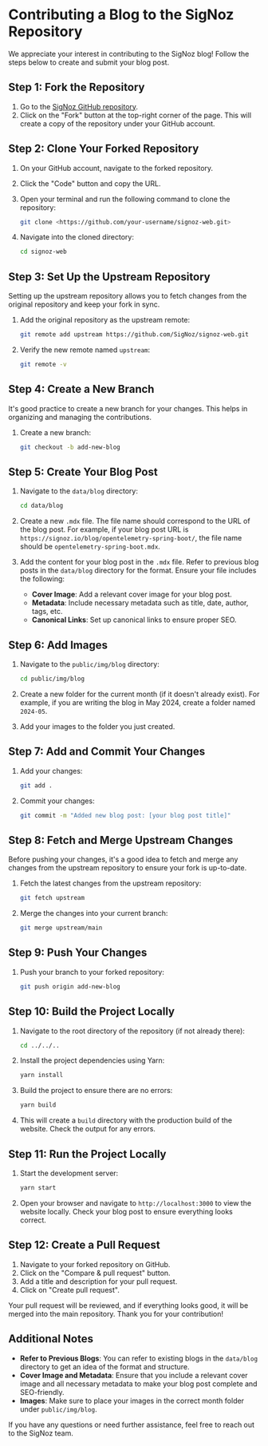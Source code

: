# Contributing a Blog to the SigNoz Repository

We appreciate your interest in contributing to the SigNoz blog! Follow the steps below to create and submit your blog post.

## Step 1: Fork the Repository

1. Go to the [SigNoz GitHub repository](https://github.com/SigNoz/signoz-web).
2. Click on the "Fork" button at the top-right corner of the page. This will create a copy of the repository under your GitHub account.

## Step 2: Clone Your Forked Repository

1. On your GitHub account, navigate to the forked repository.
2. Click the "Code" button and copy the URL.
3. Open your terminal and run the following command to clone the repository:
    
    ```bash
    git clone <https://github.com/your-username/signoz-web.git>
    
    ```
    
4. Navigate into the cloned directory:
    
    ```bash
    cd signoz-web
    ```
    

## Step 3: Set Up the Upstream Repository

Setting up the upstream repository allows you to fetch changes from the original repository and keep your fork in sync.

1. Add the original repository as the upstream remote:
    
    ```bash
    git remote add upstream https://github.com/SigNoz/signoz-web.git
    ```
    
2. Verify the new remote named `upstream`:
    
    ```bash
    git remote -v
    ```
    

## Step 4: Create a New Branch

It's good practice to create a new branch for your changes. This helps in organizing and managing the contributions.

1. Create a new branch:
    
    ```bash
    git checkout -b add-new-blog
    ```
    

## Step 5: Create Your Blog Post

1. Navigate to the `data/blog` directory:
    
    ```bash
    cd data/blog
    ```
    
2. Create a new `.mdx` file. The file name should correspond to the URL of the blog post. For example, if your blog post URL is `https://signoz.io/blog/opentelemetry-spring-boot/`, the file name should be `opentelemetry-spring-boot.mdx`.
  
3. Add the content for your blog post in the `.mdx` file. Refer to previous blog posts in the `data/blog` directory for the format. Ensure your file includes the following:
    - **Cover Image**: Add a relevant cover image for your blog post.
    - **Metadata**: Include necessary metadata such as title, date, author, tags, etc.
    - **Canonical Links**: Set up canonical links to ensure proper SEO.

## Step 6: Add Images

1. Navigate to the `public/img/blog` directory:
    
    ```bash
    cd public/img/blog
    
    ```
    
2. Create a new folder for the current month (if it doesn't already exist). For example, if you are writing the blog in May 2024, create a folder named `2024-05`.
3. Add your images to the folder you just created.

## Step 7: Add and Commit Your Changes

1. Add your changes:
    
    ```bash
    git add .
    
    ```
    
2. Commit your changes:
    
    ```bash
    git commit -m "Added new blog post: [your blog post title]"
    
    ```
    

## Step 8: Fetch and Merge Upstream Changes

Before pushing your changes, it's a good idea to fetch and merge any changes from the upstream repository to ensure your fork is up-to-date.

1. Fetch the latest changes from the upstream repository:
    
    ```bash
    git fetch upstream
    
    ```
    
2. Merge the changes into your current branch:
    
    ```bash
    git merge upstream/main
    
    ```
    

## Step 9: Push Your Changes

1. Push your branch to your forked repository:
    
    ```bash
    git push origin add-new-blog
    
    ```

## Step 10: Build the Project Locally

1. Navigate to the root directory of the repository (if not already there):

   ```bash
   cd ../../..
   ```

2. Install the project dependencies using Yarn:

   ```bash
   yarn install
   ```

3. Build the project to ensure there are no errors:

   ```bash
   yarn build
   ```

4. This will create a `build` directory with the production build of the website. Check the output for any errors.

## Step 11: Run the Project Locally

1. Start the development server:

   ```bash
   yarn start
   ```

2. Open your browser and navigate to `http://localhost:3000` to view the website locally. Check your blog post to ensure everything looks correct.

## Step 12: Create a Pull Request

1. Navigate to your forked repository on GitHub.
2. Click on the "Compare & pull request" button.
3. Add a title and description for your pull request.
4. Click on "Create pull request".

Your pull request will be reviewed, and if everything looks good, it will be merged into the main repository. Thank you for your contribution!

## Additional Notes

- **Refer to Previous Blogs**: You can refer to existing blogs in the `data/blog` directory to get an idea of the format and structure.
- **Cover Image and Metadata**: Ensure that you include a relevant cover image and all necessary metadata to make your blog post complete and SEO-friendly.
- **Images**: Make sure to place your images in the correct month folder under `public/img/blog`.

If you have any questions or need further assistance, feel free to reach out to the SigNoz team.